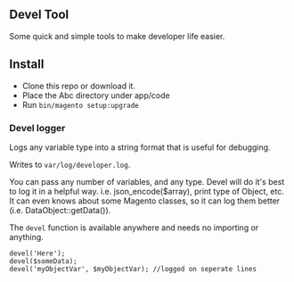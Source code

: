 ## Devel Tool

Some quick and simple tools to make developer life easier.

## Install
- Clone this repo or download it.
- Place the Abc directory under app/code
- Run `bin/magento setup:upgrade`


### Devel logger
Logs any variable type into a string format that is useful for debugging.

Writes to `var/log/developer.log`.
 
You can pass any number of variables, and any type.
Devel will do it's best to log it in a helpful way. i.e. json_encode($array), print type of Object, etc.
It can even knows about some Magento classes, so it can log them better (i.e. DataObject::getData()).

The `devel` function is available anywhere and needs no importing or anything.
```
devel('Here');
devel($someData);
devel('myObjectVar', $myObjectVar); //logged on seperate lines
```